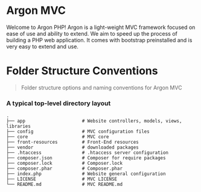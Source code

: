 # Argon MVC
Welcome to Argon PHP! Argon is a light-weight MVC framework focused on ease of use and ability to extend. We aim to speed up the process of building a PHP web application. It comes with bootstrap preinstalled and is very easy to extend and use.

# Folder Structure Conventions

> Folder structure options and naming conventions for Argon MVC

### A typical top-level directory layout

    .
    ├── app                     # Website controllers, models, views, libraries
    ├── config                  # MVC configuration files
    ├── core                    # MVC core
    ├── front-resources         # Front-End resources
    ├── vendor                  # downloaded packages
    ├── .htaccess               # .htaccess server configuration
    ├── composer.json           # Composer for require packages
    ├── composer.lock           # Composer.lock
    ├── composer.phar           # Composer.phar
    ├── index.php               # Website general configuration
    ├── LICENSE                 # MVC LICENSE
    └── README.md               # MVC README.md